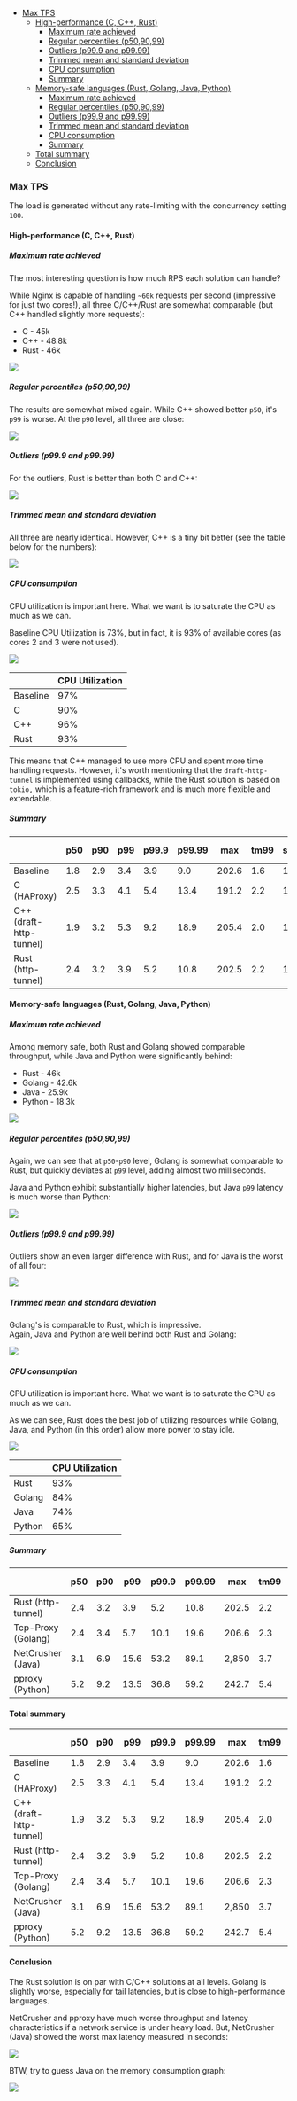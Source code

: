- [Max TPS](#max-tps)
    * [High-performance (C, C++, Rust)](#high-performance-c-c-rust)
        + [Maximum rate achieved](#maximum-rate-achieved)
        + [Regular percentiles (p50,90,99)](#regular-percentiles-p509099)
        + [Outliers (p99.9 and p99.99)](#outliers-p999-and-p9999)
        + [Trimmed mean and standard deviation](#trimmed-mean-and-standard-deviation)
        + [CPU consumption](#cpu-consumption)
        + [Summary](#summary)
    * [Memory-safe languages (Rust, Golang, Java, Python)](#memory-safe-languages-rust-golang-java-python)
        + [Maximum rate achieved](#maximum-rate-achieved-1)
        + [Regular percentiles (p50,90,99)](#regular-percentiles-p509099-1)
        + [Outliers (p99.9 and p99.99)](#outliers-p999-and-p9999-1)
        + [Trimmed mean and standard deviation](#trimmed-mean-and-standard-deviation-1)
        + [CPU consumption](#cpu-consumption-1)
        + [Summary](#summary-1)
    * [Total summary](#total-summary)
    * [Conclusion](#conclusion)

### Max TPS

The load is generated without any rate-limiting with the concurrency setting `100`.

#### High-performance (C, C++, Rust)

##### Maximum rate achieved

The most interesting question is how much RPS each solution can handle?

While Nginx is capable of handling `~60k` requests per second (impressive for just two cores!),
all three C/C++/Rust are somewhat comparable (but C++ handled slightly more requests):

* C - 45k
* C++ - 48.8k
* Rust - 46k

![](https://raw.githubusercontent.com/xnuter/perf-gauge/main/examples/prom/max-baseline-c-cpp-rust-rps.png)

##### Regular percentiles (p50,90,99)

The results are somewhat mixed again. While C++ showed better `p50`, it's `p99` is worse.
At the `p90` level, all three are close:

![](https://raw.githubusercontent.com/xnuter/perf-gauge/main/examples/prom/max-baseline-c-cpp-rust-p50-99.png)

##### Outliers (p99.9 and p99.99)

For the outliers, Rust is better than both C and C++:

![](https://raw.githubusercontent.com/xnuter/perf-gauge/main/examples/prom/max-baseline-c-cpp-rust-tail.png)

##### Trimmed mean and standard deviation

All three are nearly identical. However, C++ is a tiny bit better (see the table below for the numbers):

![](https://raw.githubusercontent.com/xnuter/perf-gauge/main/examples/prom/max-baseline-c-cpp-rust-mean.png)

##### CPU consumption

CPU utilization is important here. What we want is to saturate the CPU as much as we can.

Baseline CPU Utilization is 73%, but in fact, it is 93% of available cores (as cores 2 and 3 were not used).

![](https://raw.githubusercontent.com/xnuter/perf-gauge/main/examples/prom/max-baseline-c-cpp-rust-cpu.png)

| | CPU Utilization |
|---|---|
|Baseline |97% |
|C |90%|
|C++ |96%|
|Rust |93%|

This means that C++ managed to use more CPU and spent more time handling requests.
However, it's worth mentioning that the `draft-http-tunnel` is implemented using callbacks, while the Rust solution is based on `tokio,`
which is a feature-rich framework and is much more flexible and extendable.

##### Summary

| | p50  | p90  | p99 |  p99.9 |  p99.99 | max | tm99 | stddev | rps (k) |
|---|---|---|---|---|---|---|---|---|---|
| Baseline  | 1.8  | 2.9 | 3.4 | 3.9 | 9.0 | 202.6 | 1.6 | 1.2 | 60.4 |
| C (HAProxy) | 2.5  | 3.3 | 4.1 | 5.4 | 13.4 | 191.2 | 2.2 | 1.3 | 45.3 |
| C++ (draft-http-tunnel) | 1.9  | 3.2 | 5.3 | 9.2 | 18.9 | 205.4 | 2.0 | 1.2 | 48.8 |
| Rust (http-tunnel) | 2.4  | 3.2  | 3.9 | 5.2 | 10.8 | 202.5 | 2.2 | 1.3 | 46 |

#### Memory-safe languages (Rust, Golang, Java, Python)

##### Maximum rate achieved

Among memory safe, both Rust and Golang showed comparable throughput, while Java and Python were significantly behind:

* Rust - 46k
* Golang - 42.6k
* Java - 25.9k
* Python - 18.3k

![](https://raw.githubusercontent.com/xnuter/perf-gauge/main/examples/prom/max-rust-golang-java-python-rps.png)

##### Regular percentiles (p50,90,99)

Again, we can see that at `p50`-`p90` level, Golang is somewhat comparable to Rust,
but quickly deviates at `p99` level, adding almost two milliseconds.

Java and Python exhibit substantially higher latencies, but Java `p99` latency is much worse than Python:

![](https://raw.githubusercontent.com/xnuter/perf-gauge/main/examples/prom/max-rust-golang-java-python-p50-99.png)

##### Outliers (p99.9 and p99.99)

Outliers show an even larger difference with Rust, and for Java is the worst of all four:

![](https://raw.githubusercontent.com/xnuter/perf-gauge/main/examples/prom/max-rust-golang-java-python-tail.png)

##### Trimmed mean and standard deviation

Golang's is comparable to Rust, which is impressive.  
Again, Java and Python are well behind both Rust and Golang:

![](https://raw.githubusercontent.com/xnuter/perf-gauge/main/examples/prom/max-rust-golang-java-python-mean.png)

##### CPU consumption

CPU utilization is important here. What we want is to saturate the CPU as much as we can.

As we can see, Rust does the best job of utilizing resources while Golang, Java, and Python (in this order)
allow more power to stay idle.

![](https://raw.githubusercontent.com/xnuter/perf-gauge/main/examples/prom/max-rust-golang-java-python-cpu.png)

| | CPU Utilization |
|---|---|
|Rust |93%|
|Golang |84% |
|Java |74%|
|Python |65%|

##### Summary

| | p50  | p90  | p99 |  p99.9 |  p99.99 | max | tm99 | stddev | rps (k) |
|---|---|---|---|---|---|---|---|---|---|
| Rust (http-tunnel) | 2.4  | 3.2  | 3.9 | 5.2 | 10.8 | 202.5 | 2.2 | 1.3 | 46 |
| Tcp-Proxy (Golang) | 2.4 | 3.4 | 5.7  | 10.1 | 19.6 | 206.6 | 2.3 | 1.4 | 42.6 |
| NetCrusher (Java) | 3.1  | 6.9 | 15.6  | 53.2 | 89.1 | 2,850 | 3.7 | 12.3 | 25.9 |
| pproxy (Python) | 5.2  | 9.2 | 13.5  | 36.8 | 59.2 | 242.7 | 5.4 | 3.7 | 18.3 |

#### Total summary

| | p50  | p90  | p99 |  p99.9 |  p99.99 | max | tm99 | stddev | rps (k) |
|---|---|---|---|---|---|---|---|---|---|
| Baseline  | 1.8  | 2.9 | 3.4 | 3.9 | 9.0 | 202.6 | 1.6 | 1.2 | 60.4 |
| C (HAProxy) | 2.5  | 3.3 | 4.1 | 5.4 | 13.4 | 191.2 | 2.2 | 1.3 | 45.3 |
| C++ (draft-http-tunnel) | 1.9  | 3.2 | 5.3 | 9.2 | 18.9 | 205.4 | 2.0 | 1.2 | 48.8 |
| Rust (http-tunnel) | 2.4  | 3.2  | 3.9 | 5.2 | 10.8 | 202.5 | 2.2 | 1.3 | 46 |
| Tcp-Proxy (Golang) | 2.4 | 3.4 | 5.7  | 10.1 | 19.6 | 206.6 | 2.3 | 1.4 | 42.6 |
| NetCrusher (Java) | 3.1  | 6.9 | 15.6  | 53.2 | 89.1 | 2,850 | 3.7 | 12.3 | 25.9 |
| pproxy (Python) | 5.2  | 9.2 | 13.5  | 36.8 | 59.2 | 242.7 | 5.4 | 3.7 | 18.3 |

#### Conclusion

The Rust solution is on par with C/C++ solutions at all levels.
Golang is slightly worse, especially for tail latencies, but is close to high-performance languages.

NetCrusher and pproxy have much worse throughput and latency characteristics if a network service is under heavy load.
But, NetCrusher (Java) showed the worst max latency measured in seconds:

![](https://raw.githubusercontent.com/xnuter/perf-gauge/main/examples/prom/max-rust-golang-java-python-max.png)

BTW, try to guess Java on the memory consumption graph:

![](https://raw.githubusercontent.com/xnuter/perf-gauge/main/examples/prom/java-vs-others-memory.png)
